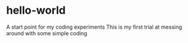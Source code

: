 # hello-world
A start point for my coding experiments
This is my first trial at messing around with some simple coding
